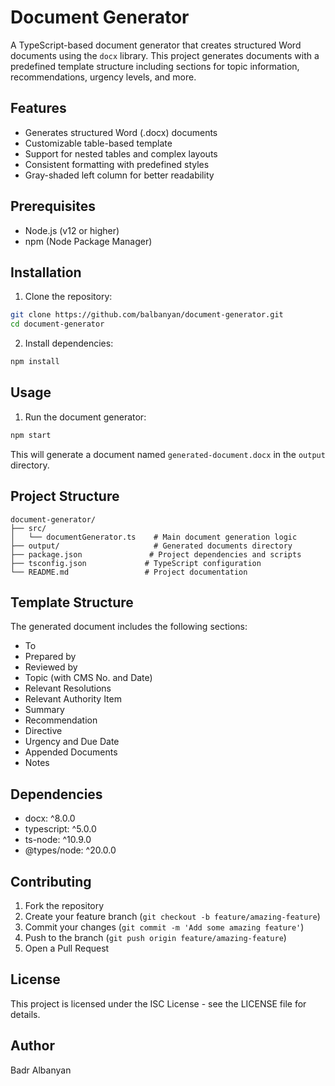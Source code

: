 # Document Generator

A TypeScript-based document generator that creates structured Word documents using the `docx` library. This project generates documents with a predefined template structure including sections for topic information, recommendations, urgency levels, and more.

## Features

- Generates structured Word (.docx) documents
- Customizable table-based template
- Support for nested tables and complex layouts
- Consistent formatting with predefined styles
- Gray-shaded left column for better readability

## Prerequisites

- Node.js (v12 or higher)
- npm (Node Package Manager)

## Installation

1. Clone the repository:
```bash
git clone https://github.com/balbanyan/document-generator.git
cd document-generator
```

2. Install dependencies:
```bash
npm install
```

## Usage

1. Run the document generator:
```bash
npm start
```

This will generate a document named `generated-document.docx` in the `output` directory.

## Project Structure

```
document-generator/
├── src/
│   └── documentGenerator.ts    # Main document generation logic
├── output/                     # Generated documents directory
├── package.json               # Project dependencies and scripts
├── tsconfig.json             # TypeScript configuration
└── README.md                 # Project documentation
```

## Template Structure

The generated document includes the following sections:
- To
- Prepared by
- Reviewed by
- Topic (with CMS No. and Date)
- Relevant Resolutions
- Relevant Authority Item
- Summary
- Recommendation
- Directive
- Urgency and Due Date
- Appended Documents
- Notes

## Dependencies

- docx: ^8.0.0
- typescript: ^5.0.0
- ts-node: ^10.9.0
- @types/node: ^20.0.0

## Contributing

1. Fork the repository
2. Create your feature branch (`git checkout -b feature/amazing-feature`)
3. Commit your changes (`git commit -m 'Add some amazing feature'`)
4. Push to the branch (`git push origin feature/amazing-feature`)
5. Open a Pull Request

## License

This project is licensed under the ISC License - see the LICENSE file for details.

## Author

Badr Albanyan 